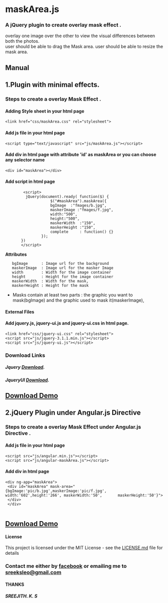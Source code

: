 
# maskArea.js 

### A jQuery plugin to create overlay mask effect .

overlay one image over the other to view the visual differences between both the photos.  
user should be able to drag the Mask area.
user should be able to resize the mask area.

## Manual
## 1.Plugin  with minimal effects.

### Steps to create a overlay Mask Effect .

#### Adding Style sheet in your html page

```<link href="css/maskArea.css" rel="stylesheet">```

#### Add js file in your html page

```<script type="text/javascript" src="js/maskArea.js"></script> ```

#### Add div in html page with attribute 'id' as  maskArea or you can choose any selector name

```<div id="maskArea"></div> ```

#### Add script in html page
```
        <script>
         jQuery(document).ready( function($) {
                    $("#maskArea").maskArea({
                    bgImage  :"fmages/b.jpg",
                    maskerImage :"fmages/f.jpg",
                    width:"500",
                    height:"500",
                    maskerWidth  :"150",
                    maskerHeight :"150",
                    complete	 : function() {}
                });
       })
       </script> 
```

   **Attributes**
   ```
      bgImage      : Image url for the background
      maskerImage  : Image url for the masker Image
      width        : Width for the image container
      height       : Height for the image container
      maskerWidth  : Width for the mask,
      maskerHeight : Height for the mask
```

* Masks contain at least two parts : the graphic you want to mask(bgImage) and the graphic used to mask it(maskerImage),
  

#### External Files 

#### Add jquery.js, jquery-ui.js and jquery-ui.css in html page.

```
<link href="css/jquery-ui.css" rel="stylesheet">
<script src="js/jquery-3.1.1.min.js"></script>
<script src="js/jquery-ui.js"></script>

 ```
### Download Links 

##### Jquery [Download](http://jquery.com/download/).
##### JqueryUI [Download](https://jqueryui.com/download/all/).
## [Download Demo](https://github.com/sreejithkarthikeyan/maskArea/tree/master/demo)


## 2.jQuery Plugin under Angular.js Directive

### Steps to create a overlay Mask Effect under Angular.js Directive .

#### Add js file in your html page

```
<script src="js/angular.min.js"></script>
<script src="js/angular-maskArea.js"></script>
```
 
#### Add div in html page

 ``` 
 <div ng-app="maskArea">
  <div id="maskArea" mask-area="{bgImage:'pic/b.jpg',maskerImage:'pic/f.jpg', width:'602',height:'266', maskerWidth:'50',       maskerHeight:'50'}">
  </div>
  </div>
  
  ```

## [Download Demo](https://github.com/sreejithkarthikeyan/maskArea/tree/master/demo%20Angular%20Directive)

#### License

This project is licensed under the MIT License - see the [LICENSE.md](https://github.com/sreejithkarthikeyan/maskArea/blob/master/LICENSE.md) file for details

### Contact me either by [facebook](https://www.facebook.com/sreejithks)  or emailing me to [sreeksleo@gmail.com](https://mailto:sreeksleo@gmail.com)

#### THANKS

##### SREEJITH. K. S

